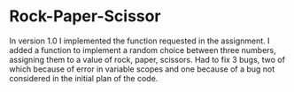 # Rock-Paper-Scissor

In version 1.0 I implemented the function requested in the assignment. I added a function to implement a random choice between three numbers, assigning them to a value of rock, paper, scissors.
Had to fix 3 bugs, two of which because of error in variable scopes and one because of a bug not considered in the initial plan of the code.